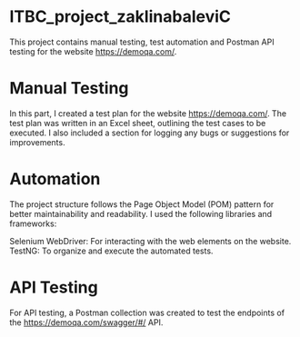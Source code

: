  # ITBC_project_zaklinabaleviC

This project contains manual testing, test automation and Postman API testing for the website https://demoqa.com/.

# Manual Testing 

In this part, I created a test plan for the website https://demoqa.com/. 
The test plan was written in an Excel sheet, outlining the test cases to be executed. I also included a section for logging any bugs or suggestions for improvements. 

# Automation

The project structure follows the Page Object Model (POM) pattern for better maintainability and readability. I used the following libraries and frameworks:

Selenium WebDriver: For interacting with the web elements on the website.
TestNG: To organize and execute the automated tests.

# API Testing 

For API testing, a Postman collection was created to test the endpoints of the https://demoqa.com/swagger/#/ API.
